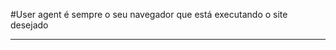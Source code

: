 <!-- Box Models Anotações
Height =    Altura
Width =     Largura
Border= Cria uma borda ao redor do conteudo
Padding: Preenchimento, Como se fosse engordar o elemento para que a borda fique distante do conteudo seja ela chamada de preenchimento interno 
Margin: Margem, Preenchimento externo
Out-line=   Contorno ou traçado de algo -->

<!--  Tipos de caixa -->
<!-- Box level= Sempre ocupa o espaço todo.
Tags= Div,
Inline level=
Tags: Span -->

#User agent é sempre o seu navegador que está executando o site desejado


------------------------------------------------------------------------
